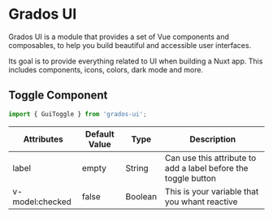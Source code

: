 # Grados UI

Grados UI is a module that provides a set of Vue components and composables, to help you build beautiful and accessible user interfaces.

Its goal is to provide everything related to UI when building a Nuxt app. This includes components, icons, colors, dark mode and more.

## Toggle Component

```js
import { GuiToggle } from 'grados-ui';
```

| Attributes  | Default Value | Type | Description |
| ------------- | ------------- | ------------- | ------------- |
| label  | empty  | String | Can use this attribute to add a label before the toggle button |
| v-model:checked  | false | Boolean | This is your variable that you whant reactive |